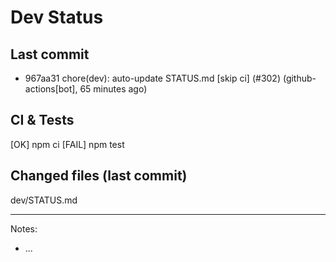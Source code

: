 # Dev Status

## Last commit
- 967aa31 chore(dev): auto-update STATUS.md [skip ci] (#302) (github-actions[bot], 65 minutes ago)
## CI & Tests
[OK] npm ci
[FAIL] npm test

## Changed files (last commit)
dev/STATUS.md

---
Notes:
- ...
